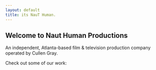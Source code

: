 ```yaml
---
layout: default
title: its NauT Human.
---
```


## Welcome to Naut Human Productions

An independent, Atlanta-based film & television production company operated by Cullen Gray.

Check out some of our work:
